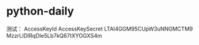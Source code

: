# python-daily

测试：
AccessKeyId	AccessKeySecret
LTAI4GGM95CUpW3uNNGMCTM9	MzzrLlDIRqDIe5Lb7kQ67tXYOGXS4m
